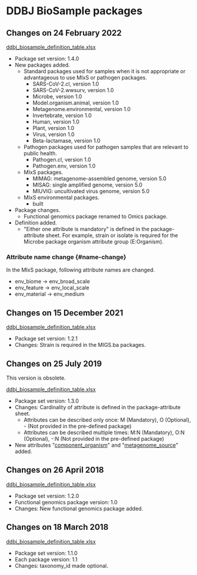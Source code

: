 # DDBJ BioSample packages  

## Changes on 24 February 2022   

[ddbj_biosample_definition_table.xlsx](https://github.com/ddbj/pub/blob/72054bad97a208e19c4cb6c6124ee202b5a2a131/docs/biosample/packages/archives/ddbj_biosample_definition_table_v1.4.0.xlsx)

* Package set version: 1.4.0  
* New packages added. 
	* Standard packages used for samples when it is not appropriate or advantageous to use MIxS or pathogen packages.
		* SARS-CoV-2.cl, version 1.0
		* SARS-CoV-2.wwsurv, version 1.0
		* Microbe, version 1.0
		* Model.organism.animal, version 1.0
		* Metagenome.environmental, version 1.0
		* Invertebrate, version 1.0
		* Human, version 1.0
		* Plant, version 1.0
		* Virus, version 1.0
		* Beta-lactamase, version 1.0
	* Pathogen packages used for pathogen samples that are relevant to public health.
		* Pathogen.cl, version 1.0
		* Pathogen.env, version 1.0
	* MIxS packages.
		* MIMAG: metagenome-assembled genome, version 5.0
		* MISAG: single amplified genome, version 5.0
		* MIUVIG: uncultivated virus genome, version 5.0
	* MIxS environmental packages.
		* built 
* Package changes.  
	* Functional genomics package renamed to Omics package.
* Definition added.
	* "Either one attribute is mandatory" is defined in the package-attribute sheet. For example, strain or isolate is required for the Microbe package organism attribute group (E:Organism).  

### Attribute name change {#name-change}

In the MIxS package, following attribute names are changed.  

* env_biome → env_broad_scale  
* env_feature → env_local_scale  
* env_material → env_medium  

## Changes on 15 December 2021   

[ddbj_biosample_definition_table.xlsx](https://github.com/ddbj/pub/blob/6e040b48efa18d87d78ba11c5516f027a0253ab2/docs/biosample/packages/ddbj_biosample_definition_table.xlsx)

* Package set version: 1.2.1  
* Changes: Strain is required in the MIGS.ba packages.  
## Changes on 25 July 2019   

This version is obsolete.

[ddbj_biosample_definition_table.xlsx](https://github.com/ddbj/pub/blob/a686f2383688e7d359b114c4c9353d0a6ec03292/docs/biosample/packages/ddbj_biosample_definition_table.xlsx)  

* Package set version: 1.3.0  
* Changes: Cardinality of attribute is defined in the package-attribute sheet.  
	* Attributes can be described only once: M (Mandatory), O (Optional), - (Not provided in the pre-defined package)      
	* Attributes can be described multiple times: M:N (Mandatory), O:N (Optional), -:N (Not provided in the pre-defined package)      
* New attributes "[component_organism](https://www.ddbj.nig.ac.jp/biosample/attribute.html?all=all#component_organism)" and "[metagenome_source](https://www.ddbj.nig.ac.jp/biosample/attribute.html?all=all#metagenome_source)" added.  

## Changes on 26 April 2018   

[ddbj_biosample_definition_table.xlsx](https://github.com/ddbj/pub/blob/32ea23bd13a73794cd811f73575bff3a611d27a0/docs/biosample/packages/ddbj_biosample_definition_table.xlsx)  

* Package set version: 1.2.0  
* Functional genomics package version: 1.0  
* Changes: New functional genomics package added.  

## Changes on 18 March 2018   

[ddbj_biosample_definition_table.xlsx](https://github.com/ddbj/pub/blob/8b688ed59e230bfb0f2fa5feb7a2beb7d9919551/docs/biosample/packages/ddbj_biosample_definition_table.xlsx)  

* Package set version: 1.1.0  
* Each package version: 1.1  
* Changes: taxonomy_id made optional.  



